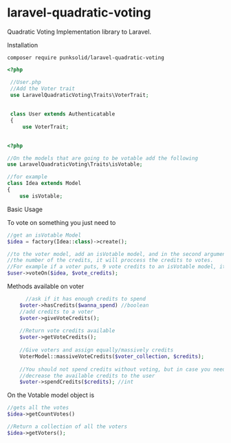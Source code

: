 # laravel-quadratic-voting
Quadratic Voting Implementation library to Laravel. 

Installation
```
composer require punksolid/laravel-quadratic-voting
```

```php
<?php 

 //User.php
 //Add the Voter trait 
 use LaravelQuadraticVoting\Traits\VoterTrait;
 
 
 class User extends Authenticatable
 {
     use VoterTrait;
 
```

```php
<?php

//On the models that are going to be votable add the following
use LaravelQuadraticVoting\Traits\isVotable;

//for example
class Idea extends Model
{
    use isVotable;


```
Basic Usage

To vote on something you just need to
```php
//get an isVotable Model
$idea = factory(Idea::class)->create();

//to the voter model, add an isVotable model, and in the second argument
//the number of the credits, it will proccess the credits to votes.
//For example if a voter puts, 9 vote credits to an isVotable model, it will count as 3 votes
$user->voteOn($idea, $vote_credits);
```

Methods available on voter
```php
      //ask if it has enough credits to spend
    $voter->hasCredits($wanna_spend) //boolean
    //add credits to a voter
    $voter->giveVoteCredits();
    
    //Return vote credits available
    $voter->getVoteCredits();
    
    //Give voters and assign equally/massively credits
    VoterModel::massiveVoteCredits($voter_collection, $credits);
    
    //You should not spend credits without voting, but in case you need
    //decrease the available credits to the user
    $voter->spendCredits($credits); //int
```

On the Votable model object is 
```php
//gets all the votes
$idea->getCountVotes()

//Return a collection of all the voters
$idea->getVoters();

```
